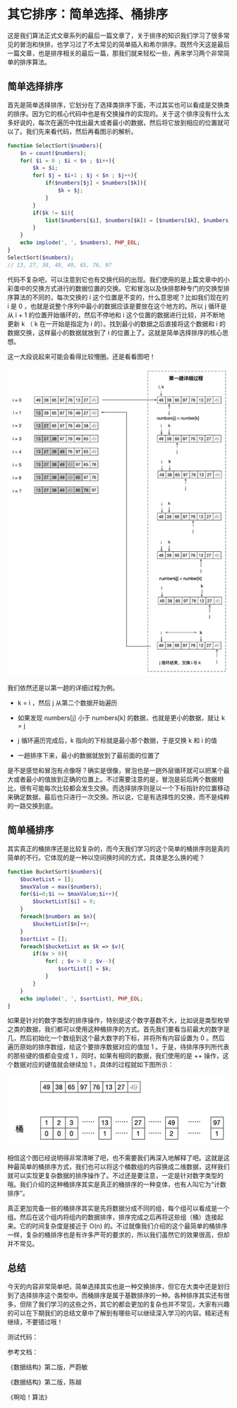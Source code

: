 # 其它排序：简单选择、桶排序

这是我们算法正式文章系列的最后一篇文章了，关于排序的知识我们学习了很多常见的冒泡和快排，也学习过了不太常见的简单插入和希尔排序。既然今天这是最后一篇文章，也是排序相关的最后一篇，那我们就来轻松一些，再来学习两个非常简单的排序算法。

## 简单选择排序

首先是简单选择排序，它划分在了选择类排序下面，不过其实也可以看成是交换类的排序。因为它的核心代码中也是有交换操作的实现的。关于这个排序没有什么太多好说的，每次在遍历中找出最大或者最小的数据，然后将它放到相应的位置就可以了。我们先来看代码，然后再看图示的解析。

```php
function SelectSort($numbers){
    $n = count($numbers);
    for( $i = 0 ; $i < $n ; $i++){
        $k = $i;
        for( $j = $i+1 ; $j < $n ; $j++){
            if($numbers[$j] < $numbers[$k]){
                $k = $j;
            }
        }
        if($k != $i){
            list($numbers[$i], $numbers[$k]) = [$numbers[$k], $numbers[$i]];
        }
    }
    echo implode(', ', $numbers), PHP_EOL;
}
SelectSort($numbers);
// 13, 27, 38, 49, 49, 65, 76, 97
```

代码不复杂吧，可以注意到它也有交换代码的出现。我们使用的是上篇文章中的小彩蛋中的交换方式进行的数据位置的交换。它和冒泡以及快排那种专门的交换型排序算法的不同的，每次交换的 i 这个位置是不变的，什么意思呢？比如我们现在的 i 是 0 ，也就是说整个序列中最小的数据应该是要放在这个地方的。所以 j 循环是从 i + 1 的位置开始循环的，然后不停地和 i 这个位置的数据进行比较，并不断地更新 k （ k 在一开始是指定为 i 的）。找到最小的数据之后直接将这个数据和 i 的数据交换，这样最小的数据就放到了 i 的位置上了。这就是简单选择排序的核心思想。

这一大段说起来可能会看得比较懵圈。还是看看图吧！

![./img/简单选择.jpg](./img/简单选择.jpg)

我们依然还是以第一趟的详细过程为例。

- k = i ，然后 j 从第二个数据开始遍历

- 如果发现 numbers[j] 小于 numbers[k] 的数据，也就是更小的数据，就让 k = j

- j 循环遍历完成后，k 指向的下标就是最小那个数据，于是交换 k 和 i 的值

- 一趟排序下来，最小的数据就放到了最前面的位置了

是不是感觉和冒泡有点像呀？确实是很像，冒泡也是一趟外层循环就可以把某个最大或者最小的值放到正确的位置上。不过需要注意的是，冒泡是前后两个数据相比，很有可能每次比较都会发生交换。而选择排序则是以一个下标指针的位置移动来确定数据，最后也只进行一次交换。所以说，它是有选择性的交换，而不是纯粹的一路交换到底。

## 简单桶排序

其实真正的桶排序还是比较复杂的，而今天我们学习的这个简单的桶排序则是真的简单的不行。它体现的是一种以空间换时间的方式，具体是怎么换的呢？

```php
function BucketSort($numbers){
    $bucketList = [];
    $maxValue = max($numbers);
    for($i=0;$i <= $maxValue;$i++){
        $bucketList[$i] = 0;
    }
    foreach($numbers as $n){
        $bucketList[$n]++;
    }
    $sortList = [];
    foreach($bucketList as $k => $v){
        if($v > 0){
            for( ; $v > 0 ; $v--){
                $sortList[] = $k;
            }
        }
    }
    echo implode(', ', $sortList), PHP_EOL;
}
```

如果是针对的数字类型的排序操作，特别是这个数字基数不大，比如说是类型枚举之类的数据，我们都可以使用这种桶排序的方式。首先我们要看当前最大的数字是几，然后初始化一个数组到这个最大数字的下标，并将所有内容设置为 0 。然后遍历原始的排序数组，给这个要排序数据对应的值加 1 。于是，待排序序列所代表的那些键的值都会变成 1 ，同时，如果有相同的数据，我们使用的是 ++ 操作，这个数据对应的键值就会继续加 1 。具体的过程就如下图所示：

![./img/桶排序.jpg](./img/桶排序.jpg)

相信这个图已经说明得非常清晰了吧，也不需要我们再深入地解释了吧。这就是这种最简单的桶排序方式，我们也可以将这个桶数组的内容换成二维数据，这样我们就可以实现更复杂数据的排序操作了。不过还是要注意，一定是针对数字类型的哦。我们介绍的这种桶排序其实是真正的桶排序的一种变体，也有人叫它为“计数排序”。

真正更加完备一些的桶排序其实是先将数据分成不同的组，每个组可以看成是一个组。然后在这个组内将组内的数据排序，排序完成之后再将这些组（桶）连接起来。它的时间复杂度是接近于 O(n) 的。不过就像我们介绍的这个最简单的桶排序一样，复杂的桶排序也是有许多严苛的要求的，所以我们虽然它的效果很高，但却并不常见。

## 总结

今天的内容非常简单吧，简单选择其实也是一种交换排序，但它在大类中还是划归到了选择排序这个类型中。而桶排序是属于基数排序的一种。各种排序其实还有很多，但除了我们学习的这些之外，其它的都会更加的复杂也并不常见，大家有兴趣的可以在下期我们的总结文章中了解到有哪些可以继续深入学习的内容。精彩还有继续，不要错过哦！

测试代码：

参考文档：

《数据结构》第二版，严蔚敏

《数据结构》第二版，陈越

《啊哈！算法》